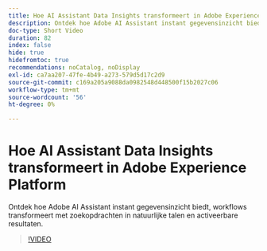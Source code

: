 ```yaml
---
title: Hoe AI Assistant Data Insights transformeert in Adobe Experience Platform
description: Ontdek hoe Adobe AI Assistant instant gegevensinzicht biedt, workflows transformeert met zoekopdrachten in natuurlijke talen en activeerbare resultaten.
doc-type: Short Video
duration: 82
index: false
hide: true
hidefromtoc: true
recommendations: noCatalog, noDisplay
exl-id: ca7aa207-47fe-4b49-a273-579d5d17c2d9
source-git-commit: c169a205a9088da0982548d448500f15b2027c06
workflow-type: tm+mt
source-wordcount: '56'
ht-degree: 0%

---
```


# Hoe AI Assistant Data Insights transformeert in Adobe Experience Platform

Ontdek hoe Adobe AI Assistant instant gegevensinzicht biedt, workflows transformeert met zoekopdrachten in natuurlijke talen en activeerbare resultaten.

<!-- 72_S653_3442539_81_how-ai-assistant-transforms-data-insights-in-adobe-experience-platform -->
>[!VIDEO](https://video.tv.adobe.com/v/3458305/?learn=on&enablevpops=true)

